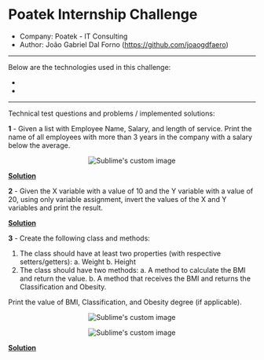 # Poatek Internship Challenge
- Company: Poatek - IT Consulting
- Author: João Gabriel Dal Forno (https://github.com/joaogdfaero)

---

Below are the technologies used in this challenge:

* 
* 

---

Technical test questions and problems / implemented solutions:

**1** - Given a list with Employee Name, Salary, and length of service. Print the name of all employees with more than 3 years in the company with a salary below the average.
<p align="center">
  <img src="https://user-images.githubusercontent.com/103076610/204514518-6f2ff22d-f4e2-439b-9d9f-41f8d27c3300.png" alt="Sublime's custom image"/>
</p>

[**Solution**]()


**2** - Given the X variable with a value of 10 and the Y variable with a value of 20, using only variable assignment, invert the values of the X and Y variables and print the result.

[**Solution**]()

**3** - Create the following class and methods:
1. The class should have at least two properties (with respective setters/getters):
a. Weight
b. Height
2. The class should have two methods:
a. A method to calculate the BMI and return the value.
b. A method that receives the BMI and returns the Classification and Obesity.

Print the value of BMI, Classification, and Obesity degree (if applicable).
<p align="center">
  <img src="https://user-images.githubusercontent.com/103076610/204515426-3bda72ce-ba71-4cd8-b8f1-ba85231c9cb5.png" alt="Sublime's custom image"/>
</p>
<p align="center">
  <img src="https://user-images.githubusercontent.com/103076610/204515464-8b066853-cbd5-4d6a-bf80-137f905222d7.png" alt="Sublime's custom image"/>
</p>

[**Solution**]()
